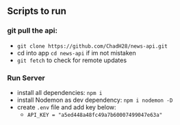 ## Scripts to run

### git pull the api: 
- `git clone https://github.com/ChadH28/news-api.git`
- cd into app `cd news-api` if im not mistaken
- `git fetch` to check for remote updates

### Run Server
- install all dependencies: `npm i`
- install Nodemon as dev dependency: `npm i nodemon -D` 
- create `.env` file and add key below:
  - `API_KEY = "a5ed448a48fc49a7b60007499047e63a"`